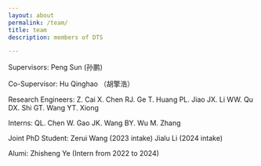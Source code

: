 ```yaml
---
layout: about
permalink: /team/
title: team
description: members of DTS

---
```



Supervisors:
Peng Sun (孙鹏)

Co-Supervisor:
Hu Qinghao （胡擎浩）

Research Engineers:
Z. Cai
X. Chen
RJ. Ge
T. Huang
PL. Jiao
JX. Li
WW. Qu
DX. Shi
GT. Wang
YT. Xiong

Interns:
QL. Chen
W. Gao
JK. Wang
BY. Wu
M. Zhang

Joint PhD Student:
Zerui Wang (2023 intake)
Jialu Li (2024 intake)

Alumi:
Zhisheng Ye (Intern from 2022 to 2024)

